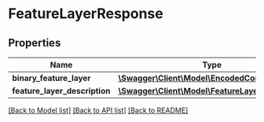 # FeatureLayerResponse

## Properties
Name | Type | Description | Notes
------------ | ------------- | ------------- | -------------
**binary_feature_layer** | [**\Swagger\Client\Model\EncodedContent**](EncodedContent.md) |  | [optional] 
**feature_layer_description** | [**\Swagger\Client\Model\FeatureLayerDescription**](FeatureLayerDescription.md) |  | [optional] 

[[Back to Model list]](../../README.md#documentation-for-models) [[Back to API list]](../../README.md#documentation-for-api-endpoints) [[Back to README]](../../README.md)

